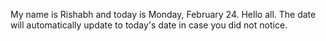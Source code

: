 My name is Rishabh and today is Monday, February 24. Hello all. The date will automatically update to today's date in case you did not notice.
